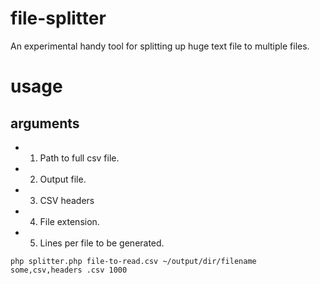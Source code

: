 # file-splitter

An experimental handy tool for splitting up huge text file to multiple files.

# usage
## arguments
- 1. Path to full csv file.
- 2. Output file.
- 3. CSV headers
- 4. File extension.
- 5. Lines per file to be generated.

`php splitter.php file-to-read.csv ~/output/dir/filename some,csv,headers .csv 1000`
